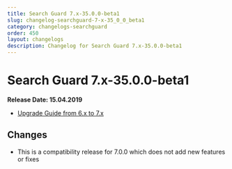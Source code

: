 ```yaml
---
title: Search Guard 7.x-35.0.0-beta1
slug: changelog-searchguard-7-x-35_0_0_beta1
category: changelogs-searchguard
order: 450
layout: changelogs
description: Changelog for Search Guard 7.x-35.0.0-beta1
---
```


<!---
Copryight 2017-2019 floragunn GmbH
-->

# Search Guard 7.x-35.0.0-beta1

**Release Date: 15.04.2019**

* [Upgrade Guide from 6.x to 7.x](../_docs_installation/installation_upgrading_6_7.md)

## Changes

* This is a compatibility release for 7.0.0 which does not add new features or fixes